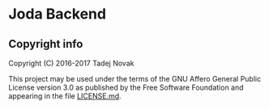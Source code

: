 # Joda Backend


## Copyright info
Copyright (C) 2016-2017 Tadej Novak

This project may be used under the terms of the
GNU Affero General Public License version 3.0 as published by the
Free Software Foundation and appearing in the file [LICENSE.md](LICENSE.md).
